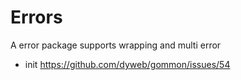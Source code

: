 # Errors

A error package supports wrapping and multi error

- init https://github.com/dyweb/gommon/issues/54